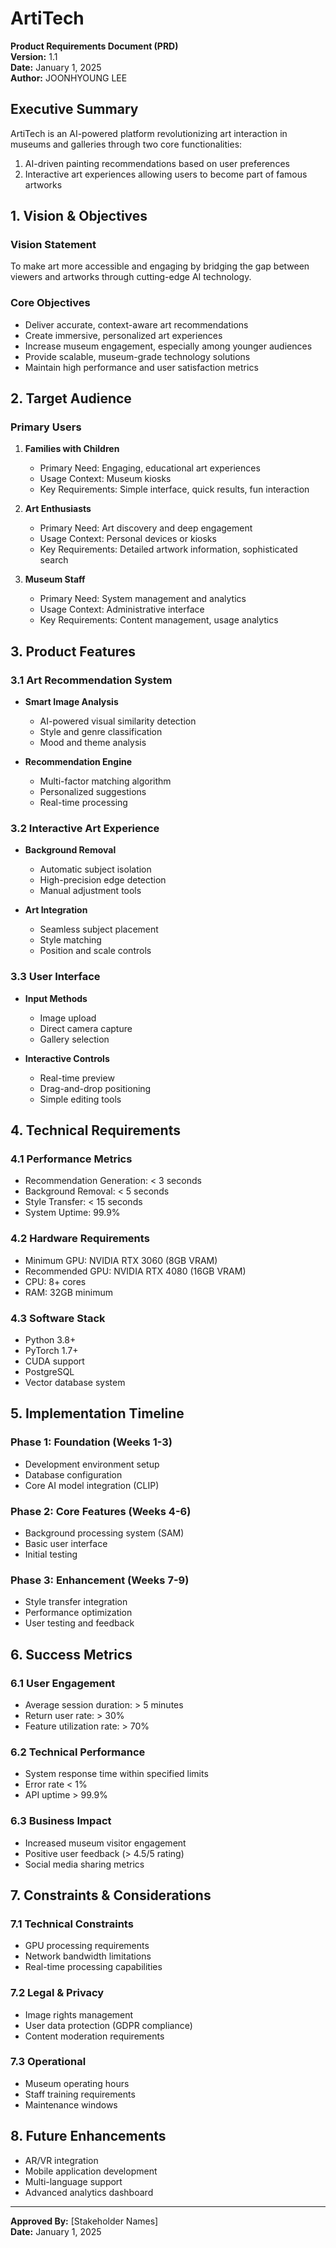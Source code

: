 # ArtiTech
**Product Requirements Document (PRD)**  
**Version:** 1.1  
**Date:** January 1, 2025  
**Author:** JOONHYOUNG LEE

## Executive Summary
ArtiTech is an AI-powered platform revolutionizing art interaction in museums and galleries through two core functionalities:
1. AI-driven painting recommendations based on user preferences
2. Interactive art experiences allowing users to become part of famous artworks

## 1. Vision & Objectives

### Vision Statement
To make art more accessible and engaging by bridging the gap between viewers and artworks through cutting-edge AI technology.

### Core Objectives
- Deliver accurate, context-aware art recommendations
- Create immersive, personalized art experiences
- Increase museum engagement, especially among younger audiences
- Provide scalable, museum-grade technology solutions
- Maintain high performance and user satisfaction metrics

## 2. Target Audience

### Primary Users
1. **Families with Children**
   - Primary Need: Engaging, educational art experiences
   - Usage Context: Museum kiosks
   - Key Requirements: Simple interface, quick results, fun interaction

2. **Art Enthusiasts**
   - Primary Need: Art discovery and deep engagement
   - Usage Context: Personal devices or kiosks
   - Key Requirements: Detailed artwork information, sophisticated search

3. **Museum Staff**
   - Primary Need: System management and analytics
   - Usage Context: Administrative interface
   - Key Requirements: Content management, usage analytics

## 3. Product Features

### 3.1 Art Recommendation System
- **Smart Image Analysis**
  - AI-powered visual similarity detection
  - Style and genre classification
  - Mood and theme analysis
  
- **Recommendation Engine**
  - Multi-factor matching algorithm
  - Personalized suggestions
  - Real-time processing

### 3.2 Interactive Art Experience
- **Background Removal**
  - Automatic subject isolation
  - High-precision edge detection
  - Manual adjustment tools

- **Art Integration**
  - Seamless subject placement
  - Style matching
  - Position and scale controls

### 3.3 User Interface
- **Input Methods**
  - Image upload
  - Direct camera capture
  - Gallery selection

- **Interactive Controls**
  - Real-time preview
  - Drag-and-drop positioning
  - Simple editing tools

## 4. Technical Requirements

### 4.1 Performance Metrics
- Recommendation Generation: < 3 seconds
- Background Removal: < 5 seconds
- Style Transfer: < 15 seconds
- System Uptime: 99.9%

### 4.2 Hardware Requirements
- Minimum GPU: NVIDIA RTX 3060 (8GB VRAM)
- Recommended GPU: NVIDIA RTX 4080 (16GB VRAM)
- CPU: 8+ cores
- RAM: 32GB minimum

### 4.3 Software Stack
- Python 3.8+
- PyTorch 1.7+
- CUDA support
- PostgreSQL
- Vector database system

## 5. Implementation Timeline

### Phase 1: Foundation (Weeks 1-3)
- Development environment setup
- Database configuration
- Core AI model integration (CLIP)

### Phase 2: Core Features (Weeks 4-6)
- Background processing system (SAM)
- Basic user interface
- Initial testing

### Phase 3: Enhancement (Weeks 7-9)
- Style transfer integration
- Performance optimization
- User testing and feedback

## 6. Success Metrics

### 6.1 User Engagement
- Average session duration: > 5 minutes
- Return user rate: > 30%
- Feature utilization rate: > 70%

### 6.2 Technical Performance
- System response time within specified limits
- Error rate < 1%
- API uptime > 99.9%

### 6.3 Business Impact
- Increased museum visitor engagement
- Positive user feedback (> 4.5/5 rating)
- Social media sharing metrics

## 7. Constraints & Considerations

### 7.1 Technical Constraints
- GPU processing requirements
- Network bandwidth limitations
- Real-time processing capabilities

### 7.2 Legal & Privacy
- Image rights management
- User data protection (GDPR compliance)
- Content moderation requirements

### 7.3 Operational
- Museum operating hours
- Staff training requirements
- Maintenance windows

## 8. Future Enhancements
- AR/VR integration
- Mobile application development
- Multi-language support
- Advanced analytics dashboard

---

**Approved By:** [Stakeholder Names]  
**Date:** January 1, 2025
